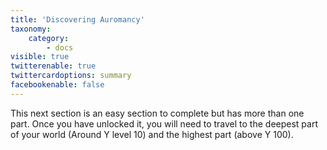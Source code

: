 ```yaml
---
title: 'Discovering Auromancy'
taxonomy:
    category:
        - docs
visible: true
twitterenable: true
twittercardoptions: summary
facebookenable: false
---
```


This next section is an easy section to complete but has more than one part. Once you have unlocked it, you will need to travel to the deepest part of your world (Around Y level 10) and the highest part (above Y 100).

